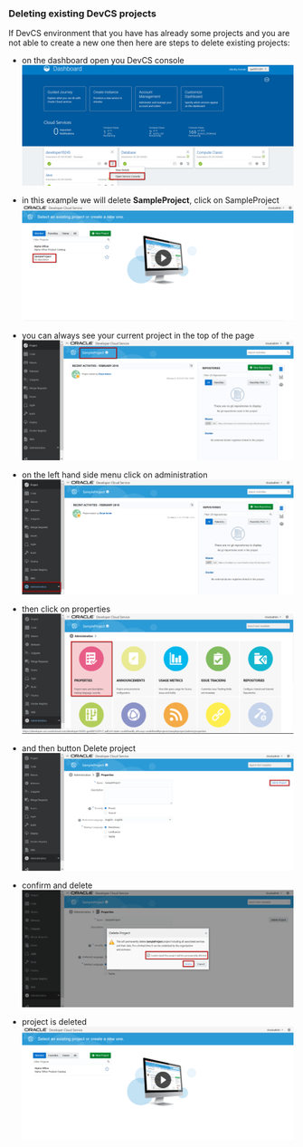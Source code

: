 ### Deleting existing DevCS projects ###

If DevCS environment that you have has already some projects and you are not able to create a new one then here are steps to delete existing projects:

- on the dashboard open you DevCS console
![](common/DevCS-delete/images/01.png)

- in this example we will delete **SampleProject**, click on SampleProject
![](common/DevCS-delete/images/02.png)

- you can always see your current project in the top of the page
![](common/DevCS-delete/images/03.png)

- on the left hand side menu click on administration
![](common/DevCS-delete/images/04.png)

- then click on properties
![](common/DevCS-delete/images/05.png)

- and then button Delete project
![](common/DevCS-delete/images/06.png)

- confirm and delete
![](common/DevCS-delete/images/07.png)

- project is deleted
![](common/DevCS-delete/images/08.png)
